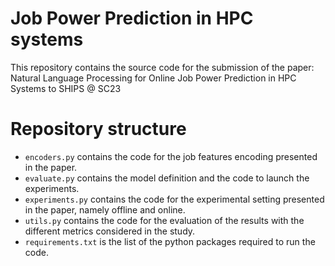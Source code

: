 # Job Power Prediction in HPC systems

This repository contains the source code for the submission of the paper: Natural Language Processing for Online Job Power Prediction in HPC Systems to SHIPS @ SC23

# Repository structure 

- `encoders.py` contains the code for the job features encoding presented in the paper.
- `evaluate.py` contains the model definition and the code to launch the experiments. 
- `experiments.py` contains the code for the experimental setting presented in the paper, namely offline and online. 
- `utils.py` contains the code for the evaluation of the results with the different metrics considered in the study.
- `requirements.txt` is the list of the python packages required to run the code.  

